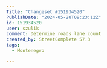 ```yaml
---
Title: "Changeset #151934520"
PublishDate: "2024-05-28T09:23:12Z"
id: 151934520
user: szulik
comment: Determine roads lane count
created_by: StreetComplete 57.3
tags:
  - Montenegro

---
```

